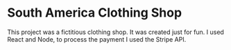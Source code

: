 # South America Clothing Shop

This project was a fictitious clothing shop. It was created just for fun. I used React and Node, to process the payment I used the Stripe API.
